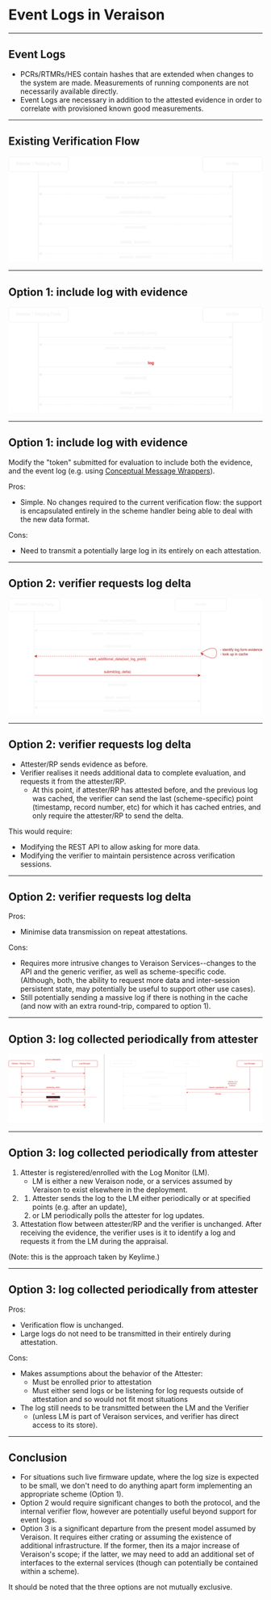 <!-- 
class: invert
_class: title invert
footer: © 2024 Veraison Project 
-->

# Event Logs in Veraison

---

<!-- paginate: true  -->

## Event Logs

- PCRs/RTMRs/HES contain hashes that are extended when changes to the system
  are made. Measurements of running components are not necessarily available
  directly.
- Event Logs are necessary in addition to the attested evidence in order to
  correlate with provisioned known good measurements.

---

## Existing Verification Flow

![center](images/verif-flow-current.png)

---

## Option 1: include log with evidence

![center](images/verif-flow-log-option1.png)

---

## Option 1: include log with evidence

Modify the "token" submitted for evaluation to include both the evidence, and the 
event log (e.g. using [Conceptual Message Wrappers](https://www.ietf.org/archive/id/draft-ietf-rats-msg-wrap-05.html)).

Pros:

- Simple. No changes required to the current verification flow: the support is
  encapsulated entirely in the scheme handler being able to deal with  the new
  data format.

Cons:

- Need to transmit a potentially large log in its entirely on each attestation.

---

## Option 2: verifier requests log delta

![center](images/verif-flow-log-option2.png)

---

## Option 2: verifier requests log delta

- Attester/RP sends evidence as before.
- Verifier realises it needs additional data to complete evaluation, and
  requests it from the attester/RP.
    - At this point, if attester/RP has attested before, and the previous log was cached,
      the verifier can send the last (scheme-specific) point (timestamp, record
      number, etc) for which it has cached entries, and only require the
      attester/RP to send the delta.

This would require:

- Modifying the REST API to allow asking for more data.
- Modifying the verifier to maintain persistence across verification sessions.

<!--
Note that the log delta cannot be sent in the first submission, as the verifier
needs to identify the last point that was cached using information in the
evidence (e.g. an instance/implementation id).
-->

---

## Option 2: verifier requests log delta

Pros:

- Minimise data transmission on repeat attestations.

Cons:

- Requires more intrusive changes to Veraison Services--changes to the API and
  the generic verifier, as well as scheme-specific code. (Although, both, the
  ability to request more data and inter-session persistent state, may
  potentially be useful to support other use cases).
- Still potentially sending a massive log if there is nothing in the cache (and
  now with an extra round-trip, compared to option 1).

---

## Option 3: log collected periodically from attester

![center](images/verif-flow-log-option3.png)

---

## Option 3: log collected periodically from attester

1. Attester is registered/enrolled with the Log Monitor (LM).
    - LM is either a new Veraison node, or a services assumed by Veraison to
      exist elsewhere in the deployment.
2.
    1. Attester sends the log to the LM either periodically or at specified
       points (e.g. after an update),
    2. or LM periodically polls the attester for log updates.
3. Attestation flow between attester/RP and the verifier is unchanged. After
   receiving the evidence, the verifier uses is it to identify a log and
   requests it from the LM during the appraisal.

(Note: this is the approach taken by Keylime.)

---

## Option 3: log collected periodically from attester

Pros:

- Verification flow is unchanged.
- Large logs do not need to be transmitted in their entirely during
  attestation.

Cons:

- Makes assumptions about the behavior of the Attester:
    - Must be enrolled prior to attestation
    - Must either send logs or be listening for log requests outside of
      attestation
  and so would not fit most situations
- The log still needs to be transmitted between the LM and the Verifier
    - (unless LM is part of Veraison services, and verifier has direct access
      to its store).

---

## Conclusion

- For situations such live firmware update, where the log size is expected to
  be small, we don't need to do anything apart form implementing an appropriate
  scheme (Option 1).
- Option 2 would require significant changes to both the protocol, and the
  internal verifier flow, however are potentially useful beyond support for
  event logs.
- Option 3 is a significant departure from the present model assumed by
  Veraison. It requires either crating or assuming the existence of additional
  infrastructure. If the former, then its a major increase of Veraison's scope;
  if the latter, we may need to add an additional set of interfaces to the
  external services (though can potentially be contained within a scheme).

It should be noted that the three options are not mutually exclusive.
